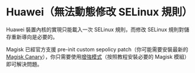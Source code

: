 # Huawei（無法動態修改 SELinux 規則）

Huawei 裝置內核的實現只能載入一次 SELinux 規則，而修改 SELinux 規則對儲存重新導向是必要的。

Magisk 已經官方支援 pre-init custom sepolicy patch（你可能需要安裝最新的 [Magisk Canary](https://forum.xda-developers.com/apps/magisk/dev-magisk-canary-channel-bleeding-edge-t3839337)），你只需要使用[增強模式](../enhanced_mode/install)（按照教程安裝必要的 Magisk 模組）即可解決問題。